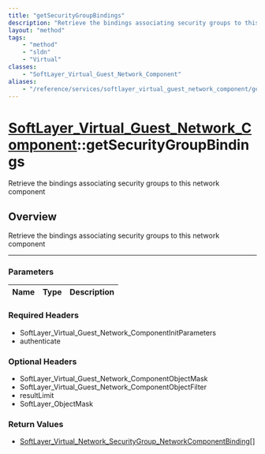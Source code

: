 ```yaml
---
title: "getSecurityGroupBindings"
description: "Retrieve the bindings associating security groups to this network component"
layout: "method"
tags:
    - "method"
    - "sldn"
    - "Virtual"
classes:
    - "SoftLayer_Virtual_Guest_Network_Component"
aliases:
    - "/reference/services/softlayer_virtual_guest_network_component/getSecurityGroupBindings"
---
```

# [SoftLayer_Virtual_Guest_Network_Component](/reference/services/SoftLayer_Virtual_Guest_Network_Component)::getSecurityGroupBindings


Retrieve the bindings associating security groups to this network component


## Overview 
Retrieve the bindings associating security groups to this network component

-----

### Parameters 
|Name | Type | Description |
| --- | --- | --- |


### Required Headers
* SoftLayer_Virtual_Guest_Network_ComponentInitParameters
* authenticate


### Optional Headers
* SoftLayer_Virtual_Guest_Network_ComponentObjectMask
* SoftLayer_Virtual_Guest_Network_ComponentObjectFilter
* resultLimit
* SoftLayer_ObjectMask

### Return Values
* <a href='/reference/datatypes/SoftLayer_Virtual_Network_SecurityGroup_NetworkComponentBinding'>SoftLayer_Virtual_Network_SecurityGroup_NetworkComponentBinding[] </a>





